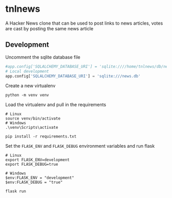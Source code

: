 # tnlnews
A Hacker News clone that can be used to post links to news articles, votes are cast by posting the same news article

## Development

Uncomment the sqlite database file
```python
#app.config['SQLALCHEMY_DATABASE_URI'] = 'sqlite:////home/tnlnews/db/news.db'
# Local development
app.config['SQLALCHEMY_DATABASE_URI'] = 'sqlite:///news.db'
```

Create a new virtualenv

```shell
python -m venv venv
```

Load the virtualenv and pull in the requirements

```shell
# Linux
source venv/bin/activate
# Windows
.\venv\Scripts\activate

pip install -r requirements.txt
```

Set the ```FLASK_ENV``` and ```FLASK_DEBUG``` environment variables and run flask

```shell
# Linux
export FLASK_ENV=development
export FLASK_DEBUG=true

# Windows
$env:FLASK_ENV = "development"
$env:FLASK_DEBUG = "true"

flask run
```
